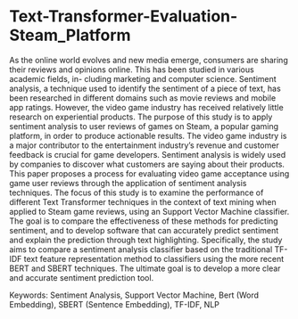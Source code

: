 # Text-Transformer-Evaluation-Steam_Platform

As the online world evolves and new media emerge, consumers are sharing their reviews and opinions online. This has been studied in various academic fields, in- cluding marketing and computer science. Sentiment analysis, a technique used to identify the sentiment of a piece of text, has been researched in different domains such as movie reviews and mobile app ratings. However, the video game industry has received relatively little research on experiential products. The purpose of this study is to apply sentiment analysis to user reviews of games on Steam, a popular gaming platform, in order to produce actionable results. The video game industry is a major contributor to the entertainment industry’s revenue and customer feedback is crucial for game developers. Sentiment analysis is widely used by companies to discover what customers are saying about their products. This paper proposes a process for evaluating video game acceptance using game user reviews through the application of sentiment analysis techniques.
The focus of this study is to examine the performance of different Text Transformer techniques in the context of text mining when applied to Steam game reviews, using an Support Vector Machine classifier. The goal is to compare the effectiveness of these methods for predicting sentiment, and to develop software that can accurately predict sentiment and explain the prediction through text highlighting. Specifically, the study aims to compare a sentiment analysis classifier based on the traditional TF-IDF text feature representation method to classifiers using the more recent BERT and SBERT techniques. The ultimate goal is to develop a more clear and accurate sentiment prediction tool.


Keywords: Sentiment Analysis, Support Vector Machine, Bert (Word Embedding), SBERT (Sentence Embedding), TF-IDF, NLP
